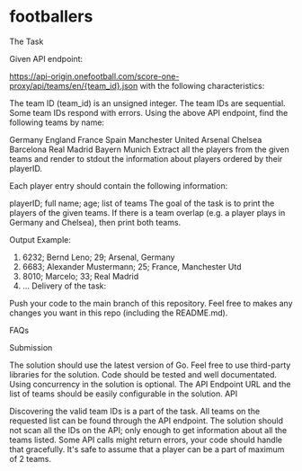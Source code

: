 # footballers
The Task

Given API endpoint:

https://api-origin.onefootball.com/score-one-proxy/api/teams/en/{team_id}.json
with the following characteristics:

The team ID (team_id) is an unsigned integer.
The team IDs are sequential.
Some team IDs respond with errors.
Using the above API endpoint, find the following teams by name:

Germany
England
France
Spain
Manchester United
Arsenal
Chelsea
Barcelona
Real Madrid
Bayern Munich
Extract all the players from the given teams and render to stdout the information about players ordered by their playerID.

Each player entry should contain the following information:

playerID; full name; age; list of teams
The goal of the task is to print the players of the given teams. If there is a team overlap (e.g. a player plays in Germany and Chelsea), then print both teams.

Output Example:

1. 6232; Bernd Leno; 29; Arsenal, Germany
2. 6683; Alexander Mustermann; 25; France, Manchester Utd
3. 8010; Marcelo; 33; Real Madrid
4. ...
Delivery of the task:

Push your code to the main branch of this repository. Feel free to makes any changes you want in this repo (including the README.md).

FAQs

Submission

The solution should use the latest version of Go.
Feel free to use third-party libraries for the solution.
Code should be tested and well documentated.
Using concurrency in the solution is optional.
The API Endpoint URL and the list of teams should be easily configurable in the solution.
API

Discovering the valid team IDs is a part of the task.
All teams on the requested list can be found through the API endpoint.
The solution should not scan all the IDs on the API; only enough to get information about all the teams listed.
Some API calls might return errors, your code should handle that gracefully.
It's safe to assume that a player can be a part of maximum of 2 teams.

